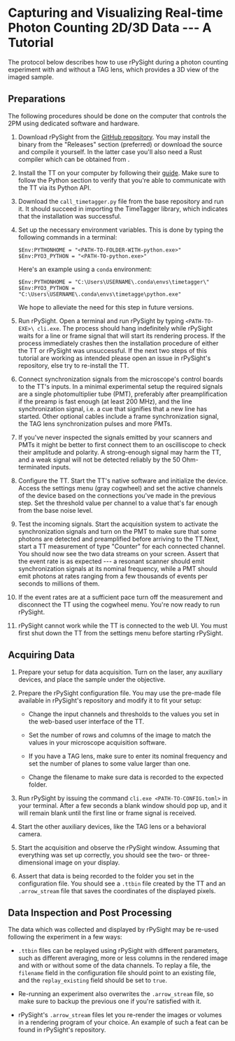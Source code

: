 # Capturing and Visualizing Real-time Photon Counting 2D/3D Data --- A Tutorial

The protocol below describes how to use rPySight during a photon
counting experiment with and without a TAG lens, which provides a 3D
view of the imaged sample. 

## Preparations

The following procedures should be done on the computer that controls
the 2PM using dedicated software and hardware.

1.  Download rPySight from the [GitHub repository](https://github.com/PBLab/rpysight). You may install the
    binary from the "Releases" section (preferred) or download the
    source and compile it yourself. In the latter case you'll also need
    a Rust compiler which can be obtained from .

2.  Install the TT on your computer by following their [guide](https://www.swabianinstruments.com/static/documentation/TimeTagger/sections/gettingStarted.html). Make
    sure to follow the Python section to verify that you're able to
    communicate with the TT via its Python API.

3.  Download the `call_timetagger.py` file from the base repository and
    run it. It should succeed in importing the TimeTagger library, which
    indicates that the installation was successful.

4.  Set up the necessary environment variables. This is done by typing the
    following commands in a terminal:

    `$Env:PYTHONHOME = "<PATH-TO-FOLDER-WITH-python.exe>"`\
    `$Env:PYO3_PYTHON = "<PATH-TO-python.exe>"`

    Here's an example using a `conda` environment:

    `$Env:PYTHONHOME = "C:\Users\USERNAME\.conda\envs\timetagger\"`\
    `$Env:PYO3_PYTHON = "C:\Users\USERNAME\.conda\envs\timetagge\python.exe"`

    We hope to alleviate the need for this step in future versions.

4.  Run rPySight. Open a terminal and run rPySight by typing
    `<PATH-TO-EXE>\ cli.exe`. The process should hang indefinitely while
    rPySight waits for a line or frame signal that will start its
    rendering process. If the process immediately crashes then the
    installation procedure of either the TT or rPySight was
    unsuccessful. If the next two steps of this tutorial are working as
    intended please open an issue in rPySight's repository, else try to
    re-install the TT.

5.  Connect synchronization signals from the microscope's control boards
    to the TT's inputs. In a minimal experimental setup
    the required signals are a single photomultiplier tube (PMT),
    preferably after preamplification if the preamp is fast enough (at
    least 200 MHz), and the line synchronization signal, i.e. a cue that
    signifies that a new line has started. Other optional cables include
    a frame synchronization signal, the TAG lens synchronization pulses
    and more PMTs.

6.  If you've never inspected the signals emitted by your scanners and
    PMTs it might be better to first connect them to an oscilliscope to
    check their amplitude and polarity. A strong-enough signal may harm
    the TT, and a weak signal will not be detected reliably by the 50
    Ohm-terminated inputs.

7.  Configure the TT. Start the TT's native software and initialize the
    device. Access the settings menu (gray cogwheel) and set the active
    channels of the device based on the connections you've made in the
    previous step. Set the threshold value per channel to a value that's
    far enough from the base noise level.

8.  Test the incoming signals. Start the acquisition system to activate
    the synchronization signals and turn on the PMT to make sure that
    some photons are detected and preamplified before arriving to the
    TT.Next, start a TT measurement of type "Counter" for each connected
    channel. You should now see the two data streams on your screen.
    Assert that the event rate is as expected --- a resonant scanner
    should emit synchronization signals at its nominal frequency, while
    a PMT should emit photons at rates ranging from a few thousands of
    events per seconds to millions of them.

9.  If the event rates are at a sufficient pace turn off the measurement
    and disconnect the TT using the cogwheel menu. You're now ready to
    run rPySight.

10. rPySight cannot work while the TT is connected to the web UI. You
    must first shut down the TT from the settings menu before starting
    rPySight.

## Acquiring Data

1.  Prepare your setup for data acquisition. Turn on the laser, any
    auxiliary devices, and place the sample under the objective.

2.  Prepare the rPySight configuration file. You may use the pre-made
    file available in rPySight's repository and modify it to fit your
    setup:

    -   Change the input channels and thresholds to the values you set
        in the web-based user interface of the TT.

    -   Set the number of rows and columns of the image to match the
        values in your microscope acquisition software.

    -   If you have a TAG lens, make sure to enter its nominal frequency
        and set the number of planes to some value larger than one.

    -   Change the filename to make sure data is recorded to the
        expected folder.

3.  Run rPySight by issuing the command `cli.exe <PATH-TO-CONFIG.toml>`
    in your terminal. After a few seconds a blank window should pop up,
    and it will remain blank until the first line or frame signal is
    received.

4.  Start the other auxiliary devices, like the TAG lens or a behavioral
    camera.

5.  Start the acquisition and observe the rPySight window. Assuming that
    everything was set up correctly, you should see the two- or
    three-dimensional image on your display.

6.  Assert that data is being recorded to the folder you set in the
    configuration file. You should see a `.ttbin` file created by the TT
    and an `.arrow_stream` file that saves the coordinates of the
    displayed pixels.

## Data Inspection and Post Processing

The data which was collected and displayed by rPySight may be re-used
following the experiment in a few ways:

-   `.ttbin` files can be replayed using rPySight with different
    parameters, such as different averaging, more or less columns in the
    rendered image and with or without some of the data channels. To
    replay a file, the `filename` field in the configuration file should
    point to an existing file, and the `replay_existing` field should be
    set to `true`.

-   Re-running an experiment also overwrites the `.arrow_stream` file,
    so make sure to backup the previous one if you're satisfied with it.

-   rPySight's `.arrow_stream` files let you re-render the images or
    volumes in a rendering program of your choice. An example of such a
    feat can be found in rPySight's repository.
